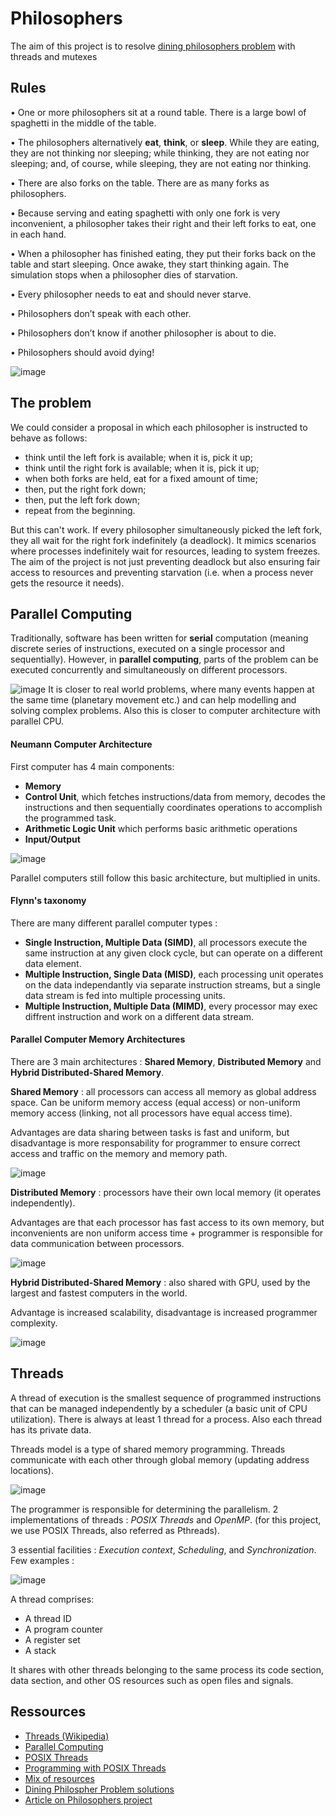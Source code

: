 # Philosophers
The aim of this project is to resolve [dining philosophers problem](https://en.wikipedia.org/wiki/Dining_philosophers_problem) with threads and mutexes

## Rules
• One or more philosophers sit at a round table.
There is a large bowl of spaghetti in the middle of the table.

• The philosophers alternatively **eat**, **think**, or **sleep**.
While they are eating, they are not thinking nor sleeping;
while thinking, they are not eating nor sleeping;
and, of course, while sleeping, they are not eating nor thinking.

• There are also forks on the table. There are as many forks as philosophers.

• Because serving and eating spaghetti with only one fork is very inconvenient, a
philosopher takes their right and their left forks to eat, one in each hand.

• When a philosopher has finished eating, they put their forks back on the table and
start sleeping. Once awake, they start thinking again. The simulation stops when
a philosopher dies of starvation.

• Every philosopher needs to eat and should never starve.

• Philosophers don’t speak with each other.

• Philosophers don’t know if another philosopher is about to die.

• Philosophers should avoid dying!


![image](https://github.com/user-attachments/assets/97e7754c-79a5-4b5a-a63d-d8792568aa29)


## The problem
We could consider a proposal in which each philosopher is instructed to behave as follows:

- think until the left fork is available; when it is, pick it up;
- think until the right fork is available; when it is, pick it up;
- when both forks are held, eat for a fixed amount of time;
- then, put the right fork down;
- then, put the left fork down;
- repeat from the beginning.

But this can't work. If every philosopher simultaneously picked the left fork, they all wait for the right fork indefinitely (a deadlock). It mimics scenarios where processes indefinitely wait for resources, leading to system freezes. The aim of the project is not just preventing deadlock but also ensuring fair access to resources and preventing starvation (i.e. when a process never gets the resource it needs).


## Parallel Computing

Traditionally, software has been written for **serial** computation (meaning discrete series of instructions, executed on a single processor and sequentially). However, in **parallel computing**, parts of the problem can be executed concurrently and simultaneously on different processors.

![image](https://github.com/valentinefleith/Philosophers/assets/125041345/b5281f55-4331-4460-a37c-93f503af732e)
It is closer to real world problems, where many events happen at the same time (planetary movement etc.) and can help modelling and solving complex problems.
Also this is closer to computer architecture with parallel CPU.

#### Neumann Computer Architecture
First computer has 4 main components:
- **Memory**
- **Control Unit**, which fetches instructions/data from memory, decodes the instructions and then sequentially coordinates operations to accomplish the programmed task.
- **Arithmetic Logic Unit** which performs basic arithmetic operations
- **Input/Output**
  
![image](https://github.com/valentinefleith/Philosophers/assets/125041345/614782d7-a480-467f-adef-f66c5482e090)

Parallel computers still follow this basic architecture, but multiplied in units. 
#### Flynn's taxonomy

There are many different parallel computer types :
- **Single Instruction, Multiple Data (SIMD)**, all processors execute the same instruction at any given clock cycle, but can operate on a different data element.
- **Multiple Instruction, Single Data (MISD)**, each processing unit operates on the data independantly via separate instruction streams, but a single data stream is fed into multiple processing units.
- **Multiple Instruction, Multiple Data (MIMD)**, every processor may exec diffrent instruction and work on a different data stream.

#### Parallel Computer Memory Architectures
There are 3 main architectures : **Shared Memory**, **Distributed Memory** and **Hybrid Distributed-Shared Memory**.

**Shared Memory** : all processors can access all memory as global address space. Can be uniform memory access (equal access) or non-uniform memory access (linking, not all processors have equal access time).

Advantages are data sharing between tasks is fast and uniform, but disadvantage is more responsability for programmer to ensure correct access and traffic on the memory and memory path.

![image](https://github.com/valentinefleith/Philosophers/assets/125041345/8b71cb1a-5371-424f-9272-a6fedacf7e16)

**Distributed Memory** : processors have their own local memory (it operates independently). 

Advantages are that each processor has fast access to its own memory, but inconvenients are non uniform access time + programmer is responsible for data communication between processors.

![image](https://github.com/valentinefleith/Philosophers/assets/125041345/f337c359-b2ba-46b8-bb6d-f6911393dd25)

**Hybrid Distributed-Shared Memory** : also shared with GPU, used by the largest and fastest computers in the world.

Advantage is increased scalability, disadvantage is increased programmer complexity.

![image](https://github.com/valentinefleith/Philosophers/assets/125041345/debd3492-0d35-4406-a6cd-c78f4ac9ca4c)



## Threads
A thread of execution is the smallest sequence of programmed instructions that can be managed independently by a scheduler (a basic unit of CPU utilization). There is always at least 1 thread for a process. Also each thread has its private data.

Threads model is a type of shared memory programming. Threads communicate with each other through global memory (updating address locations).

![image](https://github.com/valentinefleith/Philosophers/assets/125041345/4ace7b77-ee52-4869-89f2-f764749f5e9d)

The programmer is responsible for determining the parallelism. 2 implementations of threads : *POSIX Threads* and *OpenMP*. (for this project, we use POSIX Threads, also referred as Pthreads).

3 essential facilities : _Execution context_, _Scheduling_, and _Synchronization_. Few examples :

![image](https://github.com/valentinefleith/Philosophers/assets/125041345/181ee8f0-04df-4403-b436-ef32f2196d60)

A thread comprises:
- A thread ID
- A program counter
- A register set
- A stack

It shares with other threads belonging to the same process its code section, data section, and other OS resources such as open files and signals.



## Ressources
- [Threads (Wikipedia)](https://en.wikipedia.org/wiki/Thread_(computing))
- [Parallel Computing](https://hpc.llnl.gov/documentation/tutorials/introduction-parallel-computing-tutorial)
- [POSIX Threads](https://hpc-tutorials.llnl.gov/posix/)
- [Programming with POSIX Threads](https://books.google.fr/books?id=_xvnuFzo7q0C&printsec=frontcover&redir_esc=y#v=onepage&q&f=false)
- [Mix of resources](https://suspectedoceano.notion.site/Philosophers-b1bf3c57eee6420cafa7d0900b3d3216)
- [Dining Philospher Problem solutions](https://eng.libretexts.org/Courses/Delta_College/Operating_System:_The_Basics/06:_Deadlock/6.4:_Dining_Philosopher_Problem#:~:text=Arbitrator%20solution,computers%20competing%20for%20access)
- [Article on Philosophers project](https://medium.com/@ridwaneelfilali/philosophers-the-dinning-problem-8ea3c0fc8cc7)
